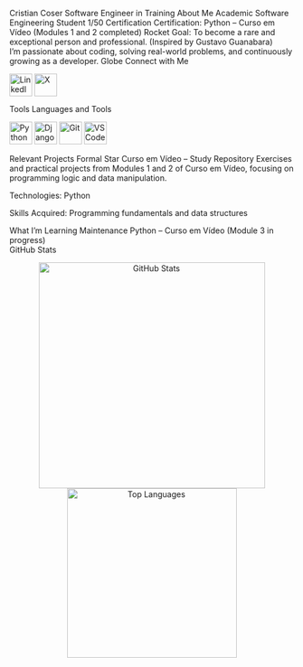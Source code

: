 Cristian Coser
Software Engineer in Training
About Me
Academic Software Engineering Student 1/50
Certification Certification: Python – Curso em Vídeo (Modules 1 and 2 completed)
Rocket Goal: To become a rare and exceptional person and professional. (Inspired by Gustavo Guanabara)  
I’m passionate about coding, solving real-world problems, and continuously growing as a developer.
Globe Connect with Me
<p align="left">
<a href="https://www.linkedin.com/in/tiago-cristian-coser-207617356/" target="_blank"><img align="center" src="https://img.icons8.com/color/40/000000/linkedin.png" alt="LinkedIn" width="40" height="40"/></a>  
<a href="https://x.com/criscoserr" target="_blank"><img align="center" src="https://img.icons8.com/color/40/000000/twitterx.png" alt="X" width="40" height="40"/></a>  
</p>
Tools Languages and Tools
<p align="left">
<a href="https://www.python.org" target="_blank" rel="noreferrer"><img src="https://img.icons8.com/color/40/000000/python.png" alt="Python" width="40" height="40"/></a>  
<a href="https://www.djangoproject.com/" target="_blank" rel="noreferrer"><img src="https://img.icons8.com/color/40/000000/django.png" alt="Django" width="40" height="40"/></a>  
<a href="https://git-scm.com/" target="_blank" rel="noreferrer"><img src="https://img.icons8.com/color/40/000000/git.png" alt="Git" width="40" height="40"/></a>  
<a href="https://code.visualstudio.com/" target="_blank" rel="noreferrer"><img src="https://img.icons8.com/color/40/000000/visual-studio-code-2019.png" alt="VSCode" width="40" height="40"/></a>  
</p>
Relevant Projects
Formal Star Curso em Vídeo – Study Repository  
Exercises and practical projects from Modules 1 and 2 of Curso em Vídeo, focusing on programming logic and data manipulation.  

Technologies: Python  

Skills Acquired: Programming fundamentals and data structures

What I’m Learning
Maintenance Python – Curso em Vídeo (Module 3 in progress)  
GitHub Stats
<div align="center">
  <img src="https://github-readme-stats.vercel.app/api?username=devcoser&show_icons=true&theme=default" alt="GitHub Stats" width="400"/>  
  
  
  <img src="https://github-readme-stats.vercel.app/api/top-langs/?username=devcoser&layout=compact&theme=default" alt="Top Languages" width="300"/>
</div>

